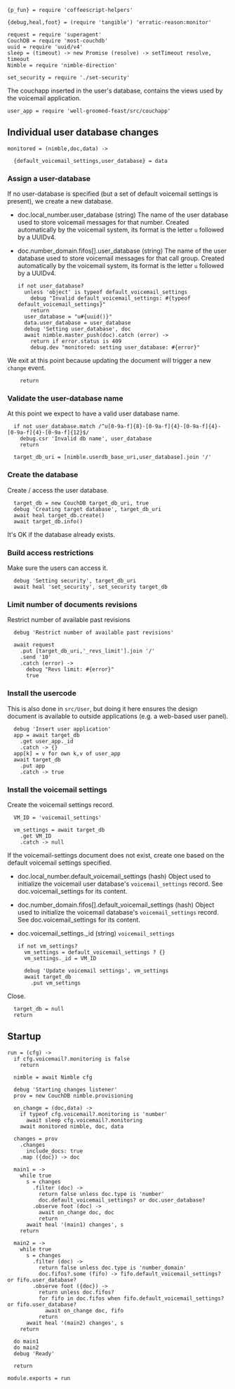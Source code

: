     {p_fun} = require 'coffeescript-helpers'

    {debug,heal,foot} = (require 'tangible') 'erratic-reason:monitor'

    request = require 'superagent'
    CouchDB = require 'most-couchdb'
    uuid = require 'uuid/v4'
    sleep = (timeout) -> new Promise (resolve) -> setTimeout resolve, timeout
    Nimble = require 'nimble-direction'

    set_security = require './set-security'

The couchapp inserted in the user's database, contains the views used by the voicemail application.

    user_app = require 'well-groomed-feast/src/couchapp'

Individual user database changes
--------------------------------

    monitored = (nimble,doc,data) ->

      {default_voicemail_settings,user_database} = data

### Assign a user-database

If no user-database is specified (but a set of default voicemail settings is present), we create a new database.

* doc.local_number.user_database (string) The name of the user database used to store voicemail messages for that number. Created automatically by the voicemail system, its format is the letter `u` followed by a UUIDv4.
* doc.number_domain.fifos[].user_database (string) The name of the user database used to store voicemail messages for that call group. Created automatically by the voicemail system, its format is the letter `u` followed by a UUIDv4.

      if not user_database?
        unless 'object' is typeof default_voicemail_settings
          debug "Invalid default_voicemail_settings: #{typeof default_voicemail_settings}"
          return
        user_database = "u#{uuid()}"
        data.user_database = user_database
        debug 'Setting user_database', doc
        await nimble.master_push(doc).catch (error) ->
          return if error.status is 409
          debug.dev "monitored: setting user_database: #{error}"

We exit at this point because updating the document will trigger a new `change` event.

        return

### Validate the user-database name

At this point we expect to have a valid user database name.

      if not user_database.match /^u[0-9a-f]{8}-[0-9a-f]{4}-[0-9a-f]{4}-[0-9a-f]{4}-[0-9a-f]{12}$/
        debug.csr 'Invalid db name', user_database
        return

      target_db_uri = [nimble.userdb_base_uri,user_database].join '/'

### Create the database

Create / access the user database.

      target_db = new CouchDB target_db_uri, true
      debug 'Creating target database', target_db_uri
      await heal target_db.create()
      await target_db.info()

It's OK if the database already exists.

### Build access restrictions

Make sure the users can access it.

      debug 'Setting security', target_db_uri
      await heal 'set_security', set_security target_db

### Limit number of documents revisions

Restrict number of available past revisions

      debug 'Restrict number of available past revisions'

      await request
        .put [target_db_uri,'_revs_limit'].join '/'
        .send '10'
        .catch (error) ->
          debug "Revs limit: #{error}"
          true

### Install the usercode

This is also done in `src/User`, but doing it here ensures the design document is available to outside applications (e.g. a web-based user panel).

      debug 'Insert user application'
      app = await target_db
        .get user_app._id
        .catch -> {}
      app[k] = v for own k,v of user_app
      await target_db
        .put app
        .catch -> true

### Install the voicemail settings

Create the voicemail settings record.

      VM_ID = 'voicemail_settings'

      vm_settings = await target_db
        .get VM_ID
        .catch -> null

If the voicemail-settings document does not exist, create one based on the default voicemail settings specified.

* doc.local_number.default_voicemail_settings (hash) Object used to initialize the voicemail user database's `voicemail_settings` record. See doc.voicemail_settings for its content.
* doc.number_domain.fifos[].default_voicemail_settings (hash) Object used to initialize the voicemail database's `voicemail_settings` record. See doc.voicemail_settings for its content.
* doc.voicemail_settings._id (string) `voicemail_settings`

      if not vm_settings?
        vm_settings = default_voicemail_settings ? {}
        vm_settings._id = VM_ID

        debug 'Update voicemail settings', vm_settings
        await target_db
          .put vm_settings

Close.

      target_db = null
      return

Startup
-------

    run = (cfg) ->
      if cfg.voicemail?.monitoring is false
        return

      nimble = await Nimble cfg

      debug 'Starting changes listener'
      prov = new CouchDB nimble.provisioning

      on_change = (doc,data) ->
        if typeof cfg.voicemail?.monitoring is 'number'
          await sleep cfg.voicemail?.monitoring
        await monitored nimble, doc, data

      changes = prov
        .changes
          include_docs: true
        .map ({doc}) -> doc

      main1 = ->
        while true
          s = changes
            .filter (doc) ->
              return false unless doc.type is 'number'
              doc.default_voicemail_settings? or doc.user_database?
            .observe foot (doc) ->
              await on_change doc, doc
              return
          await heal '(main1) changes', s
        return

      main2 = ->
        while true
          s = changes
            .filter (doc) ->
              return false unless doc.type is 'number_domain'
              doc.fifos?.some (fifo) -> fifo.default_voicemail_settings? or fifo.user_database?
            .observe foot ({doc}) ->
              return unless doc.fifos?
              for fifo in doc.fifos when fifo.default_voicemail_settings? or fifo.user_database?
                await on_change doc, fifo
              return
          await heal '(main2) changes', s
        return

      do main1
      do main2
      debug 'Ready'

      return

    module.exports = run
